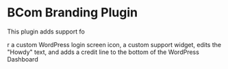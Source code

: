 <h1>BCom Branding Plugin</h1>
This plugin adds support fo


r a custom WordPress login screen icon, a custom support widget, edits the "Howdy" text, and adds a credit line to the bottom of the WordPress Dashboard
